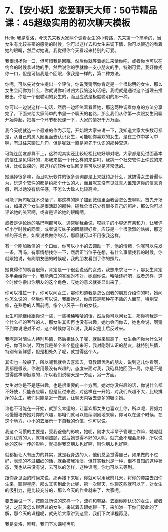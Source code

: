 # 7、【安小妖】恋爱聊天大师：50节精品课：45超级实用的初次聊天模板

Hello 我是夏洛，今天先来教大家两个调看女生的小套路，先来第一个简单的，当女生有比较亲密的感觉的时候，你可以这样去和女生来调下情，你可以很近的看着她的眼睛，然后对她说，我觉得你今天看起来特别的可爱。

我很想扬你一口，但可惜我是回眠，然后你就等着她过来恰你吧，或者你也可以在约会的时候拿过她的手，然后说你的手就像一支小朋友的手，特别可爱，我好像扬你一口，但是可惜我是个回眠，像我是一样的，第二种方法。

你呢，可以先对女生提出一个评价，你说我猜啊你肯定是一个很聪明的女生，那么女生会问你为什么，你就说你听过凶大我脑这句话吧，我呢就是通过这个道理去推散出，你是一个很聪明的女生的，而且应该是极度聪明的那一种。

你可以一边说这样一句话，然后一边坏笑着看着她，那这两种调看你身的方法分享完了，下面来给大家简单的书里一个聊天的套路，那么我们从你第一次跟女生闲聊开始算起，把每一个环节都死课一下，大家的情况千万万画。

我今天呢就选一个最难的作为示范，开始跟大家来讲一下，我知道大家大多数可都是，从自己的属人圈里面去认识女生，可能呢你喜欢的女生，是在工作中学习中啊，有过往来聊过几句，但是呢就一直是紧先于认识的那种交道。

可能连朋友都算不上，这种呢其实还比较轻松比较好聊对吧，大家都是见过面基本的信任是见得好的，那我来挑一个什么样的来讲吗，我挑一个社交软件上件式的来讲，比如说探的，那这样的软件女生回复率可以说是非常低的。

她选择很多嘛，而且呢玩软件的很多调词都是上来就约那什么，就搞得女生普遍认为，玩这个软件的都是约那个什么的人，而且呢又没有见过真人谁知道你的信息真假，所以她没有信任感，不怎么大敌人比较高冷。

可能了解句呢就不说话了，那这样的妹子加到微信里面我会怎么去聊呢，首先开场白，如果这个女生是很活跃的那种，碰我全很花少有很多自己的照片，那么你可以评论她的笑容啊，或者是评论她的眼睛啊。

或者是评论她的嘴巴啊都可以，通常呢我会说，哎妹子的小容还有亲和力，让我详细小学时候的同着，或者说哎妹子的眼睛很好看，应该是一个很激烈的姑娘，那这样的开场白，如果说换做你的话，那麽就可以不用像我这样。

有一个刚加微信的一个口纹，你可以小小的去调动一下，他的情绪，你呢可以先发一条，再吗，有事情想找你一下，然后正当位子在想，有什么事情找我的时候，你就跟她说，有刷朋友圈的时候呢，我的朋友看到了你的照片。

她觉得你的嘴唇很薄，肯定是一个很会说话的女孩，我想来求证一下，那女生肯定多半会给你一个，我能两口的答案对不对，她跟你说，哈哈还好吧，或者怎样，这个时候你搬出你朋友的这个角色，哎她的意义就突显出来了。

你可以推拉一下，你可以问女生，那你知道我是怎么跟我的朋友介绍你的吗，她问你怎么说的，然后你可以说，我跟她说，你应该是那种在不熟的人面前，特别交修，在熟悉的人面前呢，像个小风子一样的女孩。

女生可能继续跟你说一些，一些稀稀哈哈的话，然后你可以问女生，那你猜我是一个什么样的客气的人，那女生其实再也没有兴趣，她也会问你去，她也会说，啊猜不到你说吧对不对，这个时候你可以说，我其实是上后反过来。

我呢是对陌生人特别热情，然后相处久了呢，就越来越高了，女生会问你为什么对吧，你可以说，因为我是某个某个星座来呀，我对刚刚认识的朋友，就特别热情，特别有新鲜感，但是相处久了呢，就觉得这个人。

其实也一般般了，所以呢我就会去喜欢去，奇教跟优秀的朋友，说到这儿你看啊，我都是假设，你说用最没有兴趣的，态度来面对我，我砲具她回回一局，你是不是觉得这样聊挺累的，所以我们说聊天是一方面，另一方面。

女生对你是不是感兴趣，也是很重要的一个方面，她对你没兴趣的话，你说什么都不好使，只能去应聊，但是反过来说，对这样在一开始，对我们兴趣不大，比较排斥的女生，我们只能是近一做到，让聊天内容去更多的吸引她。

谁也不可能在一开始，就那么幸运的，让喜欢那女生也喜欢上你，所以呢，要努力地慢慢培养她对你的兴趣，那咱们就可以继续刚刚地来聊，你可以在这个时候，在这个地方，小小的去展示一下自我的价值，你可以说。

我这个习惯的主要是，受我爸爸的影响，她呢，刚才大半辈子管理工作嘛，她呢就是对优秀的人，就特别照顾，然后她觉得不好的人呢，就完全不理会那种，所以说她的这种一传的影响，就搞得我交朋友也好啊，叫你朋友也好啊。

就都挺让人有压力的其实，就是我身边的人，他们总会觉得自己，如果做的不过好，表现的不过细细的话，就会被我冷淡，但其实我也是一种，很不自知的这种状态，我也从来没有说，去可以的怎样，这种话呢，你也可以去等到。

跟你身见面的时候来说，那再接下来呢，你就可以用我前几天，将你的套路去跟你生来，聊聊星座，那么其实到此为止呢，第一次聊天，你聊这些就可以了，对女生的吸引力，是比较充分的，那么今天的作业就来了，大家呢。

要去尝试一下，按照过所说的这样一个，流程和套路，去跟你刚认识的女生，或者说，之前没怎么聊洒过的女生，来试着去跟她聊一下，来加渗一下你们彼此的了解，那今天的课程呢，就先给大家讲到这里，我们下次课程再见。

我是夏洛，拜拜，我们下次课程再见